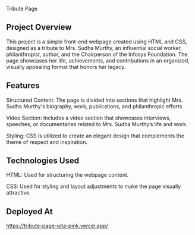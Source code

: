 
Tribute Page 

Project Overview
-------------------
This project is a simple front-end webpage created using HTML and CSS, designed as a tribute to Mrs. Sudha Murthy, an influential social worker, philanthropist, author, and the Chairperson of the Infosys Foundation. The page showcases her life, achievements, and contributions in an organized, visually appealing format that honors her legacy.

Features
-------------------
Structured Content: The page is divided into sections that highlight Mrs. Sudha Murthy's biography, work, publications, and philanthropic efforts.

Video Section: Includes a video section that showcases interviews, speeches, or documentaries related to Mrs. Sudha Murthy’s life and work.

Styling: CSS is utilized to create an elegant design that complements the theme of respect and inspiration.

Technologies Used
-------------------
HTML: Used for structuring the webpage content.

CSS: Used for styling and layout adjustments to make the page visually attractive.

Deployed At
-------------------
https://tribute-page-iota-pink.vercel.app/
